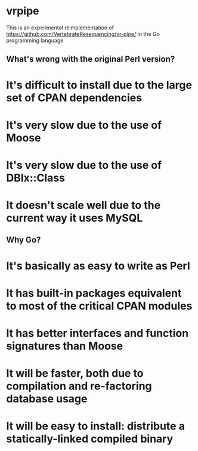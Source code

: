 vrpipe
======

This is an experimental reimplementation of
https://github.com/VertebrateResequencing/vr-pipe/
in the Go programming language

What's wrong with the original Perl version?
--------------------------------------------
# It's difficult to install due to the large set of CPAN dependencies
# It's very slow due to the use of Moose
# It's very slow due to the use of DBIx::Class
# It doesn't scale well due to the current way it uses MySQL

Why Go?
-------
# It's basically as easy to write as Perl
# It has built-in packages equivalent to most of the critical CPAN modules
# It has better interfaces and function signatures than Moose
# It will be faster, both due to compilation and re-factoring database usage
# It will be easy to install: distribute a statically-linked compiled binary